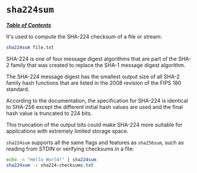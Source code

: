 # `sha224sum`

[***Table of Contents***](/README.md)

It's used to compute the SHA-224 checksum of a file or stream:

```bash
sha224sum file.txt
```

SHA-224 is one of four message digest algorithms that are part of the SHA-2
family that was created to replace the SHA-1 message digest algorithm.

The SHA-224 message digest has the smallest output size of all SHA-2 family
hash functions that are listed in the 2008 revision of the FIPS 180 standard.

According to the documentation, the specification for SHA-224 is identical to
SHA-256 except the different initial hash values are used and the final hash
value is truncated to 224 bits.

This truncation of the output bits could make SHA-224 more suitable for
applications with extremely limited storage space.

`sha224sum` supports all the same flags and features as `sha256sum`, such as
reading from STDIN or verifying checksums in a file:

```bash
echo -n "Hello World!" | sha224sum
sha224sum -c sha224-checksums.txt
```
